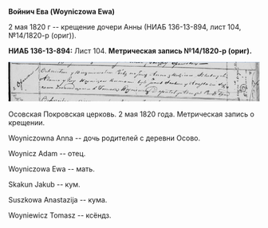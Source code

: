**Войнич Ева (Woyniczowa Ewa)**

2 мая 1820 г -- крещение дочери Анны (НИАБ 136-13-894, лист 104,
№14/1820-р (ориг)).

**НИАБ 136-13-894:** Лист 104. **Метрическая запись №14/1820-р (ориг).**

![](./media/ba2798d6c996243c35e474d773293876c01a06b3.png)

Осовская Покровская церковь. 2 мая 1820 года. Метрическая запись о
крещении.

Woyniczowna Anna -- дочь родителей с деревни Осовo.

Woynicz Adam -- отец.

Woyniczowa Ewa -- мать.

Skakun Jakub -- кум.

Suszkowa Anastazija -- кума.

Woyniewicz Tomasz -- ксёндз.
